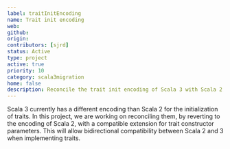 ```yaml
---
label: traitInitEncoding
name: Trait init encoding
web:
github:
origin:
contributors: [sjrd]
status: Active
type: project
active: true
priority: 10
category: scala3migration
home: false
description: Reconcile the trait init encoding of Scala 3 with Scala 2
---
```


Scala 3 currently has a different encoding than Scala 2 for the initialization of traits.
In this project, we are working on reconciling them, by reverting to the encoding of Scala 2, with a compatible extension for trait constructor parameters.
This will allow bidirectional compatibility between Scala 2 and 3 when implementing traits.
